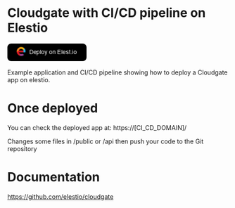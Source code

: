 # Cloudgate with CI/CD pipeline on Elestio


<a href="https://dash.elest.io/deploy?source=cicd&social=Github&url=https://github.com/elestio-examples/cloudgate"><img src="public\images\deploy-on-elestio.png" alt="Deploy on Elest.io" width="180px" /></a>

Example application and CI/CD pipeline showing how to deploy a Cloudgate app on elestio.


# Once deployed

You can check the deployed app at: https://[CI_CD_DOMAIN]/

Changes some files in /public or /api then push your code to the Git repository

# Documentation

https://github.com/elestio/cloudgate
